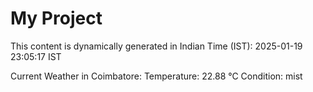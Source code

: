 # My Project

This content is dynamically generated in Indian Time (IST): 2025-01-19 23:05:17 IST


Current Weather in Coimbatore:
Temperature: 22.88 °C
Condition: mist
